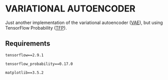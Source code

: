 # VARIATIONAL AUTOENCODER
Just another implementation of the variational autoencoder ([VAE](https://arxiv.org/abs/1312.6114)), but using TensorFlow Probability ([TFP](https://www.tensorflow.org/probability)).

## Requirements
`tensorflow==2.9.1`

`tensorflow_probability==0.17.0`

`matplotlib==3.5.2` 
